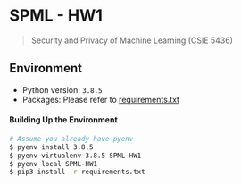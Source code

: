 # SPML - HW1
> Security and Privacy of Machine Learning (CSIE 5436)

## Environment
- Python version: `3.8.5`
- Packages: Please refer to [requirements.txt](./requirements.txt)

#### Building Up the Environment
```bash
# Assume you already have pyenv
$ pyenv install 3.8.5
$ pyenv virtualenv 3.8.5 SPML-HW1
$ pyenv local SPML-HW1
$ pip3 install -r requirements.txt
```
